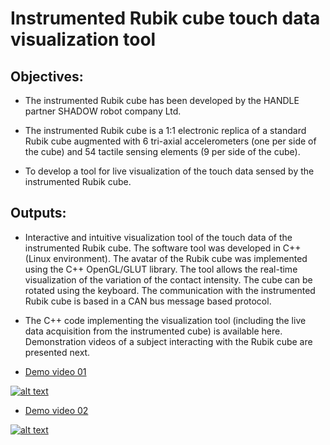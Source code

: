# Instrumented Rubik cube touch data visualization tool



## Objectives:

- The instrumented Rubik cube has been developed by the HANDLE partner SHADOW robot company Ltd.

- The instrumented Rubik cube is a 1:1 electronic replica of a standard Rubik cube augmented with 6 tri-axial accelerometers (one per side of the cube) and 54 tactile sensing elements (9 per side of the cube).

- To develop a tool for live visualization of the touch data sensed by the instrumented Rubik cube.


## Outputs:

- Interactive and intuitive visualization tool of the touch data of the instrumented Rubik cube. The software tool was developed in C++ (Linux environment). The avatar of the Rubik cube was implemented using the C++ OpenGL/GLUT library. The tool allows the real-time visualization of the variation of the contact intensity. The cube can be rotated using the keyboard. The communication with the instrumented Rubik cube is based in a CAN bus message based protocol.

- The C++ code implementing the visualization tool (including the live data acquisition from the instrumented cube) is available here. Demonstration videos of a subject interacting with the Rubik cube are presented next.

- [Demo video 01](https://youtu.be/XHGLP32I3TM)

[![alt text](https://img.youtube.com/vi/XHGLP32I3TM/0.jpg)](https://youtu.be/XHGLP32I3TM)

- [Demo video 02](https://youtu.be/uQ6bt3ljAtM)

[![alt text](https://img.youtube.com/vi/uQ6bt3ljAtM/0.jpg)](https://youtu.be/uQ6bt3ljAtM)
